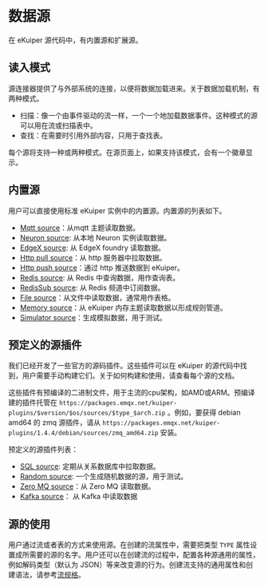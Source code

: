 # 数据源

在 eKuiper 源代码中，有内置源和扩展源。

## 读入模式

源连接器提供了与外部系统的连接，以便将数据加载进来。关于数据加载机制，有两种模式。

- 扫描：像一个由事件驱动的流一样，一个一个地加载数据事件。这种模式的源可以用在流或扫描表中。
- 查找：在需要时引用外部内容，只用于查找表。

每个源将支持一种或两种模式。在源页面上，如果支持该模式，会有一个徽章显示。

## 内置源

用户可以直接使用标准 eKuiper 实例中的内置源。内置源的列表如下。

- [Mqtt source](./builtin/mqtt.md)：从mqtt 主题读取数据。
- [Neuron source](./builtin/neuron.md): 从本地 Neuron 实例读取数据。
- [EdgeX source](./builtin/edgex.md): 从 EdgeX foundry 读取数据。
- [Http pull source](./builtin/http_pull.md)：从 http 服务器中拉取数据。
- [Http push source](./builtin/http_push.md)：通过 http 推送数据到 eKuiper。
- [Redis source](./builtin/redis.md): 从 Redis 中查询数据，用作查询表。
- [RedisSub source](./builtin/redisSub.md): 从 Redis 频道中订阅数据。
- [File source](./builtin/file.md)：从文件中读取数据，通常用作表格。
- [Memory source](./builtin/memory.md)：从 eKuiper 内存主题读取数据以形成规则管道。
- [Simulator source](./builtin/simulator.md)：生成模拟数据，用于测试。

## 预定义的源插件

我们已经开发了一些官方的源码插件。这些插件可以在 eKuiper 的源代码中找到，用户需要手动构建它们。关于如何构建和使用，请查看每个源的文档。

这些插件有预编译的二进制文件，用于主流的cpu架构，如AMD或ARM。预编译建的插件托管在 `https://packages.emqx.net/kuiper-plugins/$version/$os/sources/$type_$arch.zip` 。例如，要获得 debian amd64 的 zmq 源插件，请从 `https://packages.emqx.net/kuiper-plugins/1.4.4/debian/sources/zmq_amd64.zip` 安装。

预定义的源插件列表：

- [SQL source](./plugin/sql.md): 定期从关系数据库中拉取数据。
- [Random source](./plugin/random.md): 一个生成随机数据的源，用于测试。
- [Zero MQ source](./plugin/zmq.md)：从 Zero MQ 读取数据。
- [Kafka source](./plugin/kafka.md)： 从 Kafka 中读取数据

## 源的使用

用户通过流或者表的方式来使用源。在创建的流属性中，需要把类型 `TYPE` 属性设置成所需要的源的名字。用户还可以在创建流的过程中，配置各种源通用的属性，例如解码类型（默认为 JSON）等来改变源的行为。创建流支持的通用属性和创建语法，请参考[流规格](../../sqls/streams.md)。
